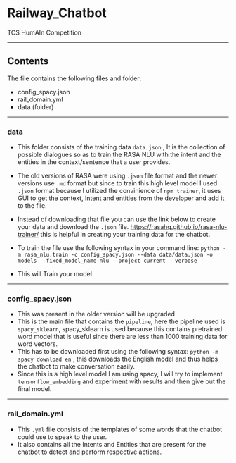 # Railway_Chatbot
TCS HumAIn Competition

---

## Contents
The file contains the following files and folder:
  - config_spacy.json
  - rail_domain.yml
  - data (folder)
  
---

### data
 - This folder consists of the training data `data.json` , It is the collection of possible dialogues so as to train the RASA NLU with the intent and the entities in the context/sentence that a user provides.
 
 - The old versions of RASA were using `.json` file format and the newer versions use `.md` format but since to train this high level model I used `.json` format because I utilized the convinience of `npm trainer`, it uses GUI to get the context, Intent and entities from the developer and add it to the file.
 
 - Instead of downloading that file you can use the link below to create your data and download the `.json` file.
    <https://rasahq.github.io/rasa-nlu-trainer/> this is helpful in creating your training data for the chatbot.
    
 - To train the file use the following syntax in your command line:
    `python -m rasa_nlu.train -c config_spacy.json --data data/data.json -o models --fixed_model_name nlu --project current --verbose`
   
 - This will Train your model.
 
 ---
 
 ### config_spacy.json
  - This was present in the older version will be upgraded
  - This is the main file that contains the `pipeline`, here the pipeline used is `spacy_sklearn`, spacy_sklearn is used because this contains pretrained word model that is useful since there are less than 1000 training data for word vectors.
  - This has to be downloaded first using the following syntax:
      `python -m spacy download en` , this downloads the English model and thus helps the chatbot to make conversation easily.
  - Since this is a high level model I am using spacy, I will try to implement `tensorflow_embedding` and experiment with results and then give out the final model.

---

### rail_domain.yml
  - This `.yml` file consists of the templates of some words that the chatbot could use to speak to the user.
  - It also contains all the Intents and Entities that are present for the chatbot to detect and perform respective actions.
